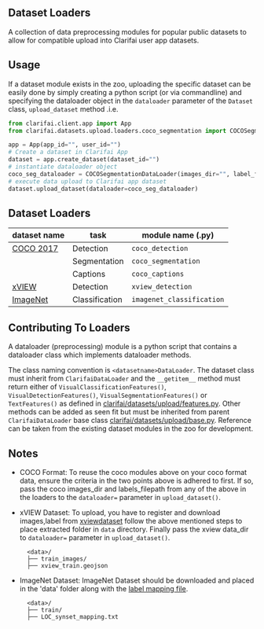 ## Dataset Loaders

A collection of data preprocessing modules for popular public datasets to allow for compatible upload into Clarifai user app datasets.

## Usage

If a dataset module exists in the zoo, uploading the specific dataset can be easily done by simply creating a python script (or via commandline) and specifying the dataloader object in the `dataloader` parameter of the  `Dataset` class, `upload_dataset` method .i.e.

```python
from clarifai.client.app import App
from clarifai.datasets.upload.loaders.coco_segmentation import COCOSegmentationDataLoader

app = App(app_id="", user_id="")
# Create a dataset in Clarifai App
dataset = app.create_dataset(dataset_id="")
# instantiate dataloader object
coco_seg_dataloader = COCOSegmentationDataLoader(images_dir="", label_filepath="")
# execute data upload to Clarifai app dataset
dataset.upload_dataset(dataloader=coco_seg_dataloader)
```

## Dataset Loaders

 | dataset name | task | module name (.py)
 | --- | --- | ---
 | [COCO 2017](https://cocodataset.org/#download) | Detection | `coco_detection` |
 |        | Segmentation | `coco_segmentation` |
 |       | Captions | `coco_captions` |
 |[xVIEW](http://xviewdataset.org/)  | Detection | `xview_detection` |
 | [ImageNet](https://www.image-net.org/)  | Classification | `imagenet_classification` |
## Contributing To Loaders

A dataloader (preprocessing) module is a python script that contains a dataloader class which implements dataloader methods.

The class naming convention is `<datasetname>DataLoader`. The dataset class must inherit from `ClarifaiDataLoader` and the `__getitem__` method must return either of `VisualClassificationFeatures()`, `VisualDetectionFeatures()`, `VisualSegmentationFeatures()` or `TextFeatures()` as defined in [clarifai/datasets/upload/features.py](../features.py). Other methods can be added as seen fit but must be inherited from parent `ClarifaiDataLoader` base class [clarifai/datasets/upload/base.py](../base.py).
Reference can be taken from the existing dataset modules in the zoo for development.

## Notes

* COCO Format: To reuse the coco modules above on your coco format data, ensure the criteria in the two points above is adhered to first. If so, pass the coco images_dir and labels_filepath from any of the above in the loaders to the `dataloader=` parameter in `upload_dataset()`.

* xVIEW Dataset: To upload, you have to register and download images,label from [xviewdataset](http://xviewdataset.org/#dataset) follow the above mentioned steps to place extracted folder in `data` directory. Finally pass the xview data_dir to `dataloader=` parameter in `upload_dataset()`.

		<data>/
      	├── train_images/
      	├── xview_train.geojson

* ImageNet Dataset: ImageNet Dataset should be downloaded and placed in the 'data' folder along with the [label mapping file](https://www.kaggle.com/competitions/imagenet-object-localization-challenge/data?select=LOC_synset_mapping.txt).

		<data>/
      	├── train/
      	├── LOC_synset_mapping.txt

